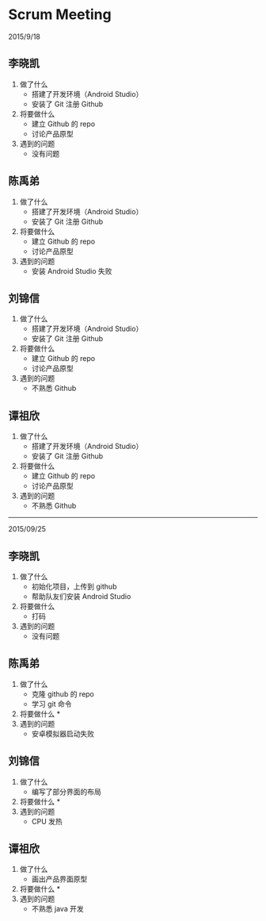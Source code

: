 # Scrum Meeting
2015/9/18

## 李晓凯
1. 做了什么
    * 搭建了开发环境（Android Studio）
    * 安装了 Git 注册 Github
2. 将要做什么
    * 建立 Github 的 repo
    * 讨论产品原型
3. 遇到的问题
    * 没有问题

## 陈禹弟
1. 做了什么
    * 搭建了开发环境（Android Studio）
    * 安装了 Git 注册 Github
2. 将要做什么
    * 建立 Github 的 repo
    * 讨论产品原型
3. 遇到的问题
    * 安装 Android Studio 失败

## 刘锦信
1. 做了什么
    * 搭建了开发环境（Android Studio）
    * 安装了 Git 注册 Github
2. 将要做什么
    * 建立 Github 的 repo
    * 讨论产品原型
3. 遇到的问题
    * 不熟悉 Github


## 谭祖欣
1. 做了什么
    * 搭建了开发环境（Android Studio）
    * 安装了 Git 注册 Github
2. 将要做什么
    * 建立 Github 的 repo
    * 讨论产品原型
3. 遇到的问题
    * 不熟悉 Github

***
2015/09/25
## 李晓凯
1. 做了什么
    * 初始化项目，上传到 github
    * 帮助队友们安装 Android Studio
2. 将要做什么
    * 打码
3. 遇到的问题
    * 没有问题

## 陈禹弟
1. 做了什么
    * 克隆 github 的 repo
    * 学习 git 命令
2. 将要做什么
    *
3. 遇到的问题
    * 安卓模拟器启动失败

## 刘锦信
1. 做了什么
    * 编写了部分界面的布局
2. 将要做什么
    * 
3. 遇到的问题
    * CPU 发热

## 谭祖欣
1. 做了什么
    * 画出产品界面原型
2. 将要做什么
    * 
3. 遇到的问题
    * 不熟悉 java 开发